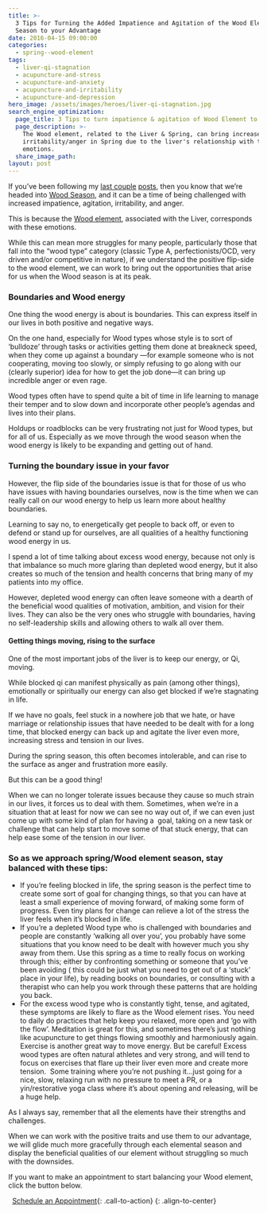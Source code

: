 ```yaml
---
title: >-
  3 Tips for Turning the Added Impatience and Agitation of the Wood Element
  Season to your Advantage
date: 2016-04-15 09:00:00
categories:
  - spring--wood-element
tags:
  - liver-qi-stagnation
  - acupuncture-and-stress
  - acupuncture-and-anxiety
  - acupuncture-and-irritability
  - acupuncture-and-depression
hero_image: /assets/images/heroes/liver-qi-stagnation.jpg
search_engine_optimization:
  page_title: 3 Tips to turn impatience & agitation of Wood Element to your advantage
  page_description: >-
    The Wood element, related to the Liver & Spring, can bring increased
    irritability/anger in Spring due to the liver's relationship with these
    emotions.
  share_image_path:
layout: post
---
```


<div id="attachment_1950"><p>If you&rsquo;ve been following my <a data-cms-editor-link-style="undefined" href="/2018/03/15/ready-set-wood-season-tips-for-staying-balanced-in-spring/">last couple</a> <a href="/2017/12/29/is-your-jing-depleted-a-chinese-medicine-concept-you-may-want-to-know-about/">posts</a>, then you know that we&rsquo;re headed into <a data-cms-editor-link-style="undefined" href="/2015/03/30/do-you-feel-the-wood-element-energy-rising-already-tips-for-staying-sane-as-we-move-from-winter-to-spring/">Wood Season</a>, and it can be a time of being challenged with increased impatience, agitation, irritability, and anger.</p><p>This is because the <a data-cms-editor-link-style="undefined" href="/2018/03/15/ready-set-wood-season-tips-for-staying-balanced-in-spring/">Wood element</a>, associated with the Liver, corresponds with these emotions.</p><p>While this can mean more struggles for many people, particularly those that fall into the &ldquo;wood type&rdquo; category (classic Type A, perfectionists/OCD, very driven and/or competitive in nature), if we understand the positive flip-side to the wood element, we can work to bring out the opportunities that arise for us when the Wood season is at its peak.</p></div>

### Boundaries and Wood energy

One thing the wood energy is about is boundaries. This can express itself in our lives in both positive and negative ways.

On the one hand, especially for Wood types whose style is to sort of ‘bulldoze’ through tasks or activities getting them done at breakneck speed, when they come up against a boundary —for example someone who is not cooperating, moving too slowly, or simply refusing to go along with our (clearly superior) idea for how to get the job done—it can bring up incredible anger or even rage.

Wood types often have to spend quite a bit of time in life learning to manage their temper and to slow down and incorporate other people’s agendas and lives into their plans.

Holdups or roadblocks can be very frustrating not just for Wood types, but for all of us. Especially as we move through the wood season when the wood energy is likely to be expanding and getting out of hand.

### Turning the boundary issue in your favor

However, the flip side of the boundaries issue is that for those of us who have issues with having boundaries ourselves, now is the time when we can really call on our wood energy to help us learn more about healthy boundaries.

Learning to say no, to energetically get people to back off, or even to defend or stand up for ourselves, are all qualities of a healthy functioning wood energy in us.

I spend a lot of time talking about excess wood energy, because not only is that imbalance so much more glaring than depleted wood energy, but it also creates so much of the tension and health concerns that bring many of my patients into my office.

However, depleted wood energy can often leave someone with a dearth of the beneficial wood qualities of motivation, ambition, and vision for their lives. They can also be the very ones who struggle with boundaries, having no self-leadership skills and allowing others to walk all over them.

#### Getting things moving, rising to the surface

One of the most important jobs of the liver is to keep our energy, or Qi, moving.

While blocked qi can manifest physically as pain (among other things), emotionally or spiritually our energy can also get blocked if we’re stagnating in life.

If we have no goals, feel stuck in a nowhere job that we hate, or have marriage or relationship issues that have needed to be dealt with for a long time, that blocked energy can back up and agitate the liver even more, increasing stress and tension in our lives.

During the spring season, this often becomes intolerable, and can rise to the surface as anger and frustration more easily.

But this can be a good thing!

When we can no longer tolerate issues because they cause so much strain in our lives, it forces us to deal with them. Sometimes, when we’re in a situation that at least for now we can see no way out of, if we can even just come up with some kind of plan for having a &nbsp;goal, taking on a new task or challenge that can help start to move some of that stuck energy, that can help ease some of the tension in our liver.

### So as we approach spring/Wood element season, stay balanced with these tips:

* If you’re feeling blocked in life, the spring season is the perfect time to create some sort of goal for changing things, so that you can have at least a small experience of moving forward, of making some form of progress. Even tiny plans for change can relieve a lot of the stress the liver feels when it’s blocked in life.
* If you’re a depleted Wood type who is challenged with boundaries and people are constantly ‘walking all over you’, you probably have some situations that you know need to be dealt with however much you shy away from them. Use this spring as a time to really focus on working through this; either by confronting something or someone that you’ve been avoiding ( this could be just what you need to get out of a ‘stuck’ place in your life), by reading books on boundaries, or consulting with a therapist who can help you work through these patterns that are holding you back.
* For the excess wood type who is constantly tight, tense, and agitated, these symptoms are likely to flare as the Wood element rises. You need to daily do practices that help keep you relaxed, more open and ‘go with the flow’. Meditation is great for this, and sometimes there’s just nothing like acupuncture to get things flowing smoothly and harmoniously again. Exercise is another great way to move energy. But be careful! Excess wood types are often natural athletes and very strong, and will tend to focus on exercises that flare up their liver even more and create more tension. &nbsp;Some training where you’re not pushing it…just going for a nice, slow, relaxing run with no pressure to meet a PR, or a yin/restorative yoga class where it’s about opening and releasing, will be a huge help.

As I always say, remember that all the elements have their strengths and challenges.

When we can work with the positive traits and use them to our advantage, we will glide much more gracefully through each elemental season and display the beneficial qualities of our element without struggling so much with the downsides.

If you want to make an appointment to start balancing your Wood element, click the button below.

&nbsp; [Schedule an Appointment](http://www.wisdomwaysacupuncture.com/acupuncture-appointment-scheduling/ "Online Acupuncture Scheduling"){: .call-to-action}
{: .align-to-center}

&nbsp;